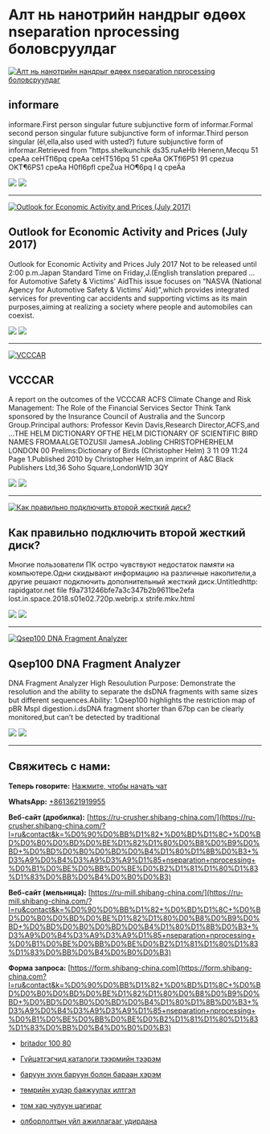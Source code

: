# Алт нь нанотрийн нандрыг өдөөх nseparation nprocessing боловсруулдаг

<a href="https://swt.shibang-china.com/?l=ru&img&k=%D0%90%D0%BB%D1%82+%D0%BD%D1%8C+%D0%BD%D0%B0%D0%BD%D0%BE%D1%82%D1%80%D0%B8%D0%B9%D0%BD+%D0%BD%D0%B0%D0%BD%D0%B4%D1%80%D1%8B%D0%B3+%D3%A9%D0%B4%D3%A9%D3%A9%D1%85+nseparation+nprocessing+%D0%B1%D0%BE%D0%BB%D0%BE%D0%B2%D1%81%D1%80%D1%83%D1%83%D0%BB%D0%B4%D0%B0%D0%B3" target="_blank">![Алт нь нанотрийн нандрыг өдөөх nseparation nprocessing боловсруулдаг](http://static.shibang-china.com/all-800x300/1377.jpg)</a>

## informare
informare.First person singular future subjunctive form of informar.Formal second person singular future subjunctive form of informar.Third person singular (&#233;l,ella,also used with usted?) future subjunctive form of informar.Retrieved from &quot;https.shelkunchik ds35.ruAeHb Henenn,Mecqu 51 cpeAa ceHTfl6pq cpeAa ceHT516pq 51 cpe&#196;a OKTfl6P51 91 cpezua OKT&#182;6PS1 cpeAa H0fl6pfl cpeŽua HO&#182;6pq I q cpe&#196;a


<a href="https://whatsapp.shibangsoft.com/WhatsApp.php" target="_blank" title="WhatsApp">![](http://static.shibang-china.com/icon/whatsapp.png)</a> <a href="https://swt.shibang-china.com/?l=ru&icon&k=%D0%90%D0%BB%D1%82+%D0%BD%D1%8C+%D0%BD%D0%B0%D0%BD%D0%BE%D1%82%D1%80%D0%B8%D0%B9%D0%BD+%D0%BD%D0%B0%D0%BD%D0%B4%D1%80%D1%8B%D0%B3+%D3%A9%D0%B4%D3%A9%D3%A9%D1%85+nseparation+nprocessing+%D0%B1%D0%BE%D0%BB%D0%BE%D0%B2%D1%81%D1%80%D1%83%D1%83%D0%BB%D0%B4%D0%B0%D0%B3" target="_blank">![](http://static.shibang-china.com/icon/chat-ru.png)</a>

---

<a href="https://swt.shibang-china.com/?l=ru&img&k=%D0%90%D0%BB%D1%82+%D0%BD%D1%8C+%D0%BD%D0%B0%D0%BD%D0%BE%D1%82%D1%80%D0%B8%D0%B9%D0%BD+%D0%BD%D0%B0%D0%BD%D0%B4%D1%80%D1%8B%D0%B3+%D3%A9%D0%B4%D3%A9%D3%A9%D1%85+nseparation+nprocessing+%D0%B1%D0%BE%D0%BB%D0%BE%D0%B2%D1%81%D1%80%D1%83%D1%83%D0%BB%D0%B4%D0%B0%D0%B3" target="_blank">![Outlook for Economic Activity and Prices (July 2017)](http://static.shibang-china.com/all-800x300/576.jpg)</a>

## Outlook for Economic Activity and Prices (July 2017)
Outlook for Economic Activity and Prices July 2017 Not to be released until 2:00 p.m.Japan Standard Time on Friday,J.(English translation prepared …for Automotive Safety &amp; Victims' AidThis issue focuses on “NASVA (National Agency for Automotive Safety &amp; Victims’ Aid)&quot;,which provides integrated services for preventing car accidents and supporting victims as its main purposes,aiming at realizing a society where people and automobiles can coexist.


<a href="https://whatsapp.shibangsoft.com/WhatsApp.php" target="_blank" title="WhatsApp">![](http://static.shibang-china.com/icon/whatsapp.png)</a> <a href="https://swt.shibang-china.com/?l=ru&icon&k=%D0%90%D0%BB%D1%82+%D0%BD%D1%8C+%D0%BD%D0%B0%D0%BD%D0%BE%D1%82%D1%80%D0%B8%D0%B9%D0%BD+%D0%BD%D0%B0%D0%BD%D0%B4%D1%80%D1%8B%D0%B3+%D3%A9%D0%B4%D3%A9%D3%A9%D1%85+nseparation+nprocessing+%D0%B1%D0%BE%D0%BB%D0%BE%D0%B2%D1%81%D1%80%D1%83%D1%83%D0%BB%D0%B4%D0%B0%D0%B3" target="_blank">![](http://static.shibang-china.com/icon/chat-ru.png)</a>

---

<a href="https://swt.shibang-china.com/?l=ru&img&k=%D0%90%D0%BB%D1%82+%D0%BD%D1%8C+%D0%BD%D0%B0%D0%BD%D0%BE%D1%82%D1%80%D0%B8%D0%B9%D0%BD+%D0%BD%D0%B0%D0%BD%D0%B4%D1%80%D1%8B%D0%B3+%D3%A9%D0%B4%D3%A9%D3%A9%D1%85+nseparation+nprocessing+%D0%B1%D0%BE%D0%BB%D0%BE%D0%B2%D1%81%D1%80%D1%83%D1%83%D0%BB%D0%B4%D0%B0%D0%B3" target="_blank">![VCCCAR](http://static.shibang-china.com/all-800x300/198.jpg)</a>

## VCCCAR
A report on the outcomes of the VCCCAR ACFS Climate Change and Risk Management: The Role of the Financial Services Sector Think Tank sponsored by the Insurance Council of Australia and the Suncorp Group.Principal authors: Professor Kevin Davis,Research Director,ACFS,and …THE HELM DICTIONARY OFTHE HELM DICTIONARY OF SCIENTIFIC BIRD NAMES FROMAALGETOZUSII JamesA.Jobling CHRISTOPHERHELM LONDON 00 Prelims:Dictionary of Birds (Christopher Helm) 3 11 09 11:24 Page 1.Published 2010 by Christopher Helm,an imprint of A&amp;C Black Publishers Ltd,36 Soho Square,LondonW1D 3QY


<a href="https://whatsapp.shibangsoft.com/WhatsApp.php" target="_blank" title="WhatsApp">![](http://static.shibang-china.com/icon/whatsapp.png)</a> <a href="https://swt.shibang-china.com/?l=ru&icon&k=%D0%90%D0%BB%D1%82+%D0%BD%D1%8C+%D0%BD%D0%B0%D0%BD%D0%BE%D1%82%D1%80%D0%B8%D0%B9%D0%BD+%D0%BD%D0%B0%D0%BD%D0%B4%D1%80%D1%8B%D0%B3+%D3%A9%D0%B4%D3%A9%D3%A9%D1%85+nseparation+nprocessing+%D0%B1%D0%BE%D0%BB%D0%BE%D0%B2%D1%81%D1%80%D1%83%D1%83%D0%BB%D0%B4%D0%B0%D0%B3" target="_blank">![](http://static.shibang-china.com/icon/chat-ru.png)</a>

---

<a href="https://swt.shibang-china.com/?l=ru&img&k=%D0%90%D0%BB%D1%82+%D0%BD%D1%8C+%D0%BD%D0%B0%D0%BD%D0%BE%D1%82%D1%80%D0%B8%D0%B9%D0%BD+%D0%BD%D0%B0%D0%BD%D0%B4%D1%80%D1%8B%D0%B3+%D3%A9%D0%B4%D3%A9%D3%A9%D1%85+nseparation+nprocessing+%D0%B1%D0%BE%D0%BB%D0%BE%D0%B2%D1%81%D1%80%D1%83%D1%83%D0%BB%D0%B4%D0%B0%D0%B3" target="_blank">![Как правильно подключить второй жесткий диск?](http://static.shibang-china.com/all-800x300/763.jpg)</a>

## Как правильно подключить второй жесткий диск?
Многие пользователи ПК остро чувствуют недостаток памяти на компьютере.Одни скидывают информацию на различные накопители,а другие решают подключить дополнительный жесткий диск.Untitledhttp: rapidgator.net file f9a731246bfe7a3c347b2b9611be2efa lost.in.space.2018.s01e02.720p.webrip.x strife.mkv.html


<a href="https://whatsapp.shibangsoft.com/WhatsApp.php" target="_blank" title="WhatsApp">![](http://static.shibang-china.com/icon/whatsapp.png)</a> <a href="https://swt.shibang-china.com/?l=ru&icon&k=%D0%90%D0%BB%D1%82+%D0%BD%D1%8C+%D0%BD%D0%B0%D0%BD%D0%BE%D1%82%D1%80%D0%B8%D0%B9%D0%BD+%D0%BD%D0%B0%D0%BD%D0%B4%D1%80%D1%8B%D0%B3+%D3%A9%D0%B4%D3%A9%D3%A9%D1%85+nseparation+nprocessing+%D0%B1%D0%BE%D0%BB%D0%BE%D0%B2%D1%81%D1%80%D1%83%D1%83%D0%BB%D0%B4%D0%B0%D0%B3" target="_blank">![](http://static.shibang-china.com/icon/chat-ru.png)</a>

---

<a href="https://swt.shibang-china.com/?l=ru&img&k=%D0%90%D0%BB%D1%82+%D0%BD%D1%8C+%D0%BD%D0%B0%D0%BD%D0%BE%D1%82%D1%80%D0%B8%D0%B9%D0%BD+%D0%BD%D0%B0%D0%BD%D0%B4%D1%80%D1%8B%D0%B3+%D3%A9%D0%B4%D3%A9%D3%A9%D1%85+nseparation+nprocessing+%D0%B1%D0%BE%D0%BB%D0%BE%D0%B2%D1%81%D1%80%D1%83%D1%83%D0%BB%D0%B4%D0%B0%D0%B3" target="_blank">![Qsep100 DNA Fragment Analyzer](http://static.shibang-china.com/all-800x300/804.jpg)</a>

## Qsep100 DNA Fragment Analyzer
DNA Fragment Analyzer High Resoulution Purpose: Demonstrate the resolution and the ability to separate the dsDNA fragments with same sizes but different sequences.Ability: 1.Qsep100 highlights the restriction map of pBR MspI digestion.i.dsDNA fragment shorter than 67bp can be clearly monitored,but can’t be detected by traditional

<a href="https://whatsapp.shibangsoft.com/WhatsApp.php" target="_blank" title="WhatsApp">![](http://static.shibang-china.com/icon/whatsapp.png)</a> <a href="https://swt.shibang-china.com/?l=ru&icon&k=%D0%90%D0%BB%D1%82+%D0%BD%D1%8C+%D0%BD%D0%B0%D0%BD%D0%BE%D1%82%D1%80%D0%B8%D0%B9%D0%BD+%D0%BD%D0%B0%D0%BD%D0%B4%D1%80%D1%8B%D0%B3+%D3%A9%D0%B4%D3%A9%D3%A9%D1%85+nseparation+nprocessing+%D0%B1%D0%BE%D0%BB%D0%BE%D0%B2%D1%81%D1%80%D1%83%D1%83%D0%BB%D0%B4%D0%B0%D0%B3" target="_blank">![](http://static.shibang-china.com/icon/chat-ru.png)</a>

---
## Свяжитесь с нами:

**Теперь говорите:** [Нажмите, чтобы начать чат](https://swt.shibang-china.com?l=ru&contact&k=%D0%90%D0%BB%D1%82+%D0%BD%D1%8C+%D0%BD%D0%B0%D0%BD%D0%BE%D1%82%D1%80%D0%B8%D0%B9%D0%BD+%D0%BD%D0%B0%D0%BD%D0%B4%D1%80%D1%8B%D0%B3+%D3%A9%D0%B4%D3%A9%D3%A9%D1%85+nseparation+nprocessing+%D0%B1%D0%BE%D0%BB%D0%BE%D0%B2%D1%81%D1%80%D1%83%D1%83%D0%BB%D0%B4%D0%B0%D0%B3)

**WhatsApp:**  [+8613621919955](https://whatsapp.shibangsoft.com/WhatsApp.php)

**Веб-сайт (дробилка):** [https://ru-crusher.shibang-china.com/](https://ru-crusher.shibang-china.com/?l=ru&contact&k=%D0%90%D0%BB%D1%82+%D0%BD%D1%8C+%D0%BD%D0%B0%D0%BD%D0%BE%D1%82%D1%80%D0%B8%D0%B9%D0%BD+%D0%BD%D0%B0%D0%BD%D0%B4%D1%80%D1%8B%D0%B3+%D3%A9%D0%B4%D3%A9%D3%A9%D1%85+nseparation+nprocessing+%D0%B1%D0%BE%D0%BB%D0%BE%D0%B2%D1%81%D1%80%D1%83%D1%83%D0%BB%D0%B4%D0%B0%D0%B3)

**Веб-сайт (мельница):** [https://ru-mill.shibang-china.com/](https://ru-mill.shibang-china.com/?l=ru&contact&k=%D0%90%D0%BB%D1%82+%D0%BD%D1%8C+%D0%BD%D0%B0%D0%BD%D0%BE%D1%82%D1%80%D0%B8%D0%B9%D0%BD+%D0%BD%D0%B0%D0%BD%D0%B4%D1%80%D1%8B%D0%B3+%D3%A9%D0%B4%D3%A9%D3%A9%D1%85+nseparation+nprocessing+%D0%B1%D0%BE%D0%BB%D0%BE%D0%B2%D1%81%D1%80%D1%83%D1%83%D0%BB%D0%B4%D0%B0%D0%B3)

**Форма запроса:** [https://form.shibang-china.com](https://form.shibang-china.com?l=ru&contact&k=%D0%90%D0%BB%D1%82+%D0%BD%D1%8C+%D0%BD%D0%B0%D0%BD%D0%BE%D1%82%D1%80%D0%B8%D0%B9%D0%BD+%D0%BD%D0%B0%D0%BD%D0%B4%D1%80%D1%8B%D0%B3+%D3%A9%D0%B4%D3%A9%D3%A9%D1%85+nseparation+nprocessing+%D0%B1%D0%BE%D0%BB%D0%BE%D0%B2%D1%81%D1%80%D1%83%D1%83%D0%BB%D0%B4%D0%B0%D0%B3)

* [britador 100 80](../128/britador%20100%2080.md)

* [Гүйцэтгэгчид каталоги тээрмийн тээрэм](../129/%D0%93%D2%AF%D0%B9%D1%86%D1%8D%D1%82%D0%B3%D1%8D%D0%B3%D1%87%D0%B8%D0%B4%20%D0%BA%D0%B0%D1%82%D0%B0%D0%BB%D0%BE%D0%B3%D0%B8%20%D1%82%D1%8D%D1%8D%D1%80%D0%BC%D0%B8%D0%B9%D0%BD%20%D1%82%D1%8D%D1%8D%D1%80%D1%8D%D0%BC.md)

* [баруун зүүн баруун болон бараан хэрэм](../128/%D0%B1%D0%B0%D1%80%D1%83%D1%83%D0%BD%20%D0%B7%D2%AF%D2%AF%D0%BD%20%D0%B1%D0%B0%D1%80%D1%83%D1%83%D0%BD%20%D0%B1%D0%BE%D0%BB%D0%BE%D0%BD%20%D0%B1%D0%B0%D1%80%D0%B0%D0%B0%D0%BD%20%D1%85%D1%8D%D1%80%D1%8D%D0%BC.md)

* [төмрийн хүдэр баяжуулах илтгэл](../129/%D1%82%D3%A9%D0%BC%D1%80%D0%B8%D0%B9%D0%BD%20%D1%85%D2%AF%D0%B4%D1%8D%D1%80%20%D0%B1%D0%B0%D1%8F%D0%B6%D1%83%D1%83%D0%BB%D0%B0%D1%85%20%D0%B8%D0%BB%D1%82%D0%B3%D1%8D%D0%BB.md)

* [том хар чулуун цагираг](../130/%D1%82%D0%BE%D0%BC%20%D1%85%D0%B0%D1%80%20%D1%87%D1%83%D0%BB%D1%83%D1%83%D0%BD%20%D1%86%D0%B0%D0%B3%D0%B8%D1%80%D0%B0%D0%B3.md)

* [олборлолтын үйл ажиллагааг удирдана](../126/%D0%BE%D0%BB%D0%B1%D0%BE%D1%80%D0%BB%D0%BE%D0%BB%D1%82%D1%8B%D0%BD%20%D2%AF%D0%B9%D0%BB%20%D0%B0%D0%B6%D0%B8%D0%BB%D0%BB%D0%B0%D0%B3%D0%B0%D0%B0%D0%B3%20%D1%83%D0%B4%D0%B8%D1%80%D0%B4%D0%B0%D0%BD%D0%B0.md)